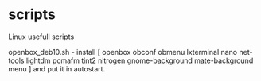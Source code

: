 # scripts

Linux usefull scripts

openbox_deb10.sh - install [ openbox obconf obmenu lxterminal nano net-tools lightdm pcmafm tint2 nitrogen gnome-background mate-background menu ] and put it in autostart.